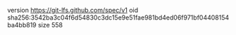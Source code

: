 version https://git-lfs.github.com/spec/v1
oid sha256:3542ba3c04f6d54830c3dc15e9e51fae981bd4ed06f971bf04408154ba4bb819
size 558
